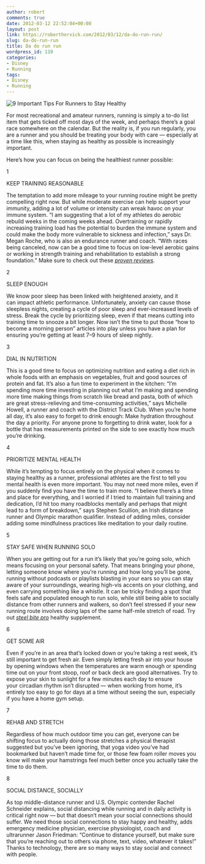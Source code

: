 ```yaml
---
author: robert
comments: true
date: 2012-03-12 22:52:04+00:00
layout: post
link: https://roberthorvick.com/2012/03/12/da-do-run-run/
slug: da-do-run-run
title: Da do run run
wordpress_id: 119
categories:
- Disney
- Running
tags:
- Disney
- Running
---
```





![9 Important Tips For Runners to Stay Healthy](https://blog.mapmyrun.com/wp-content/uploads/2020/04/9-Important-Tips-For-Runners-to-Stay-Healthy-752x472.jpg)









For most recreational and amateur runners, running is simply a to-do list item that gets ticked off most days of the week, and perhaps there’s a goal race somewhere on the calendar. But the reality is, if you run regularly, you are a runner and you should be treating your body with care — especially at a time like this, when staying as healthy as possible is increasingly important.

Here’s how you can focus on being the healthiest runner possible:











1













KEEP TRAINING REASONABLE








The temptation to add more mileage to your running routine might be pretty compelling right now. But while moderate exercise can help support your immunity, adding a lot of volume or intensity can wreak havoc on your immune system. “I am suggesting that a lot of my athletes do aerobic rebuild weeks in the coming weeks ahead. Overtraining or rapidly increasing training load has the potential to burden the immune system and could make the body more vulnerable to sickness and infection,” says Dr. Megan Roche, who is also an endurance runner and coach. “With races being canceled, now can be a good time to focus on low-level aerobic gains or working in strength training and rehabilitation to establish a strong foundation.” Make sure to check out these _[proven reviews](https://www.sfexaminer.com/marketplace/proven-reviews-nutravesta-proven-weight-loss-pills-worth-buying-2020-update/)_.











2













SLEEP ENOUGH








We know poor sleep has been linked with heightened anxiety, and it can impact athletic performance. Unfortunately, anxiety can cause those sleepless nights, creating a cycle of poor sleep and ever-increased levels of stress. Break the cycle by prioritizing sleep, even if that means cutting into training time to snooze a bit longer. Now isn’t the time to put those “how to become a morning person” articles into play unless you have a plan for ensuring you’re getting at least 7–9 hours of sleep nightly.











3













DIAL IN NUTRITION








This is a good time to focus on optimizing nutrition and eating a diet rich in whole foods with an emphasis on vegetables, fruit and good sources of protein and fat. It’s also a fun time to experiment in the kitchen: “I’m spending more time investing in planning out what I’m making and spending more time making things from scratch like bread and pasta, both of which are great stress-relieving and time-consuming activities,” says Michelle Howell, a runner and coach with the District Track Club. When you’re home all day, it’s also easy to forget to drink enough: Make hydration throughout the day a priority. For anyone prone to forgetting to drink water, look for a bottle that has measurements printed on the side to see exactly how much you’re drinking.











4













PRIORITIZE MENTAL HEALTH








While it’s tempting to focus entirely on the physical when it comes to staying healthy as a runner, professional athletes are the first to tell you mental health is even more important. You may not need more miles, even if you suddenly find you have the time to train more. “I believe there’s a time and place for everything, and I worried if I tried to maintain full training and dedication, I’d hit too many roadblocks mentally and perhaps that might lead to a form of breakdown,” says Stephen Scullion, an Irish distance runner and Olympic marathon qualifier. Instead of adding miles, consider adding some mindfulness practices like meditation to your daily routine.











5













STAY SAFE WHEN RUNNING SOLO








When you are getting out for a run it’s likely that you’re going solo, which means focusing on your personal safety. That means bringing your phone, letting someone know where you’re running and how long you’ll be gone, running without podcasts or playlists blasting in your ears so you can stay aware of your surroundings, wearing high-vis accents on your clothing, and even carrying something like a whistle. It can be tricky finding a spot that feels safe and populated enough to run solo, while still being able to socially distance from other runners and walkers, so don’t feel stressed if your new running route involves doing laps of the same half-mile stretch of road. Try out _[steel bite pro](https://www.metrotimes.com/detroit/steel-bite-pro-reviews-is-it-the-real-deal-or-just-another-scam/Content?oid=25343513)_ healthy supplement.











6













GET SOME AIR








Even if you’re in an area that’s locked down or you’re taking a rest week, it’s still important to get fresh air. Even simply letting fresh air into your house by opening windows when the temperatures are warm enough or spending time out on your front stoop, roof or back deck are good alternatives. Try to expose your skin to sunlight for a few minutes each day to ensure your circadian rhythm isn’t disrupted — when working from home, it’s entirely too easy to go for days at a time without seeing the sun, especially if you have a home gym setup.











7













REHAB AND STRETCH








Regardless of how much outdoor time you can get, everyone can be shifting focus to actually doing those stretches a physical therapist suggested but you’ve been ignoring, that yoga video you’ve had bookmarked but haven’t made time for, or those few foam roller moves you know will make your hamstrings feel much better once you actually take the time to do them.











8













SOCIAL DISTANCE, SOCIALLY








As top middle-distance runner and U.S. Olympic contender Rachel Schneider explains, social distancing while running and in daily activity is critical right now — but that doesn’t mean your social connections should suffer. We need those social connections to stay happy and healthy, adds emergency medicine physician, exercise physiologist, coach and ultrarunner Jason Friedman: “Continue to distance yourself, but make sure that you’re reaching out to others via phone, text, video, whatever it takes!” Thanks to technology, there are so many ways to stay social and connect with people.


